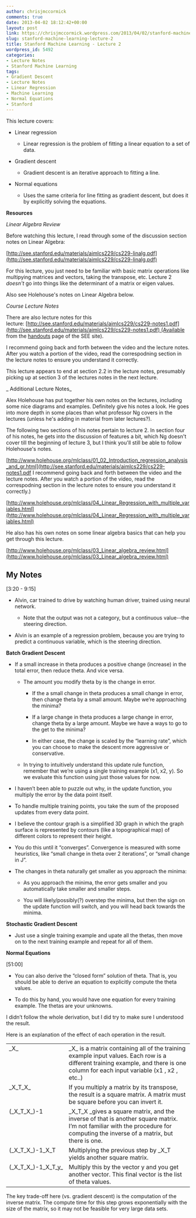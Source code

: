 ```yaml
---
author: chrisjmccormick
comments: true
date: 2013-04-02 18:12:42+00:00
layout: post
link: https://chrisjmccormick.wordpress.com/2013/04/02/stanford-machine-learning-lecture-2/
slug: stanford-machine-learning-lecture-2
title: Stanford Machine Learning - Lecture 2
wordpress_id: 5492
categories:
- Lecture Notes
- Stanford Machine Learning
tags:
- Gradient Descent
- Lecture Notes
- Linear Regression
- Machine Learning
- Normal Equations
- Stanford
---
```


This lecture covers:



	
  * Linear regression

	
    * Linear regression is the problem of fitting a linear equation to a set of data.




	
  * Gradient descent

	
    * Gradient descent is an iterative approach to fitting a line.




	
  * Normal equations

	
    * Uses the same criteria for line fitting as gradient descent, but does it by explicitly solving the equations.





**Resources**

_Linear Algebra Review_

Before watching this lecture, I read through some of the discussion section notes on Linear Algebra:

[http://see.stanford.edu/materials/aimlcs229/cs229-linalg.pdf](http://see.stanford.edu/materials/aimlcs229/cs229-linalg.pdf)

For this lecture, you just need to be familiar with basic matrix operations like multipying matrices and vectors, taking the transpose, etc. Lecture 2 _doesn't_ go into things like the determinant of a matrix or eigen values.

Also see Holehouse's notes on Linear Algebra below.

_Course Lecture Notes_

There are also lecture notes for this lecture: [http://see.stanford.edu/materials/aimlcs229/cs229-notes1.pdf](http://see.stanford.edu/materials/aimlcs229/cs229-notes1.pdf) (Available from the [handouts](http://see.stanford.edu/see/materials/aimlcs229/handouts.aspx) page of the SEE site).

I recommend going back and forth between the video and the lecture notes. After you watch a portion of the video, read the correspodning section in the lecture notes to ensure you understand it correctly.

This lecture appears to end at section 2.2 in the lecture notes, presumably picking up at section 3 of the lectures notes in the next lecture.

_ Additional Lecture Notes_

Alex Holehouse has put together his own notes on the lectures, including some nice diagrams and examples. Definitely give his notes a look. He goes into more depth in some places than what professor Ng covers in the lectures (unless he's adding in material from later lectures?).

The following two sections of his notes pertain to lecture 2. In section four of his notes, he gets into the discussion of features a bit, which Ng doesn't cover till the beginning of lecture 3, but I think you'll still be able to follow Holehouse's notes.

[http://www.holehouse.org/mlclass/01_02_Introduction_regression_analysis_and_gr.html](http://see.stanford.edu/materials/aimlcs229/cs229-notes1.pdf  I recommend going back and forth between the video and the lecture notes. After you watch a portion of the video, read the correspodning section in the lecture notes to ensure you understand it correctly.)

[http://www.holehouse.org/mlclass/04_Linear_Regression_with_multiple_variables.html](http://www.holehouse.org/mlclass/04_Linear_Regression_with_multiple_variables.html)

He also has his own notes on some linear algebra basics that can help you get through this lecture.

[http://www.holehouse.org/mlclass/03_Linear_algebra_review.html](http://www.holehouse.org/mlclass/03_Linear_algebra_review.html)


## My Notes


[3:20 - 9:15]



	
  * Alvin, car trained to drive by watching human driver, trained using neural network.

	
    * Note that the output was not a category, but a continuous value--the steering direction.




	
  * Alvin is an example of a regression problem, because you are trying to predict a continuous variable, which is the steering direction.


**Batch Gradient Descent**



	
  * If a small increase in theta produces a positive change (increase) in the total error, then reduce theta. And vice versa.

	
    * The amount you modify theta by is the change in error.

	
      * If the a small change in theta produces a small change in error, then change theta by a small amount. Maybe we’re approaching the minima?

	
      * If a large change in theta produces a large change in error, change theta by a large amount. Maybe we have a ways to go to the get to the minima?

	
      * In either case, the change is scaled by the “learning rate”, which you can choose to make the descent more aggressive or conservative.




	
    * In trying to intuitively understand this update rule function, remember that we’re using a single training example (x1, x2, y). So we evaluate this function using just those values for now.




	
  * I haven’t been able to puzzle out why, in the update function, you multiply the error by the data point itself.

	
  * To handle multiple training points, you take the sum of the proposed updates from every data point.

	
  * I believe the contour graph is a simplified 3D graph in which the graph surface is represented by contours (like a topographical map) of different colors to represent their height.

	
  * You do this until it “converges”. Convergence is measured with some heuristics, like “small change in theta over 2 iterations”, or “small change in J”.

	
  * The changes in theta naturally get smaller as you approach the minima:

	
    * As you approach the minima, the error gets smaller and you automatically take smaller and smaller steps.

	
    * You will likely/possibly(?) overstep the minima, but then the sign on the update function will switch, and you will head back towards the minima.





**Stochastic Gradient Descent**



	
  * Just use a single training example and upate all the thetas, then move on to the next training example and repeat for all of them.


**Normal Equations**

[51:00]



	
  * You can also derive the “closed form” solution of theta. That is, you should be able to derive an equation to explicitly compute the theta values.

	
  * To do this by hand, you would have one equation for every training example. The thetas are your unknowns.


I didn’t follow the whole derivation, but I did try to make sure I understood the result.

Here is an explanation of the effect of each operation in the result.
<table cellpadding="0" cellspacing="0" border="0" >
<tbody >
<tr >

<td valign="top" >_X_
</td>

<td valign="top" >_X_ is a matrix containing all of the training example input values. Each row is a different training example, and there is one column for each input variable (x1 , x2 , etc..)
</td>
</tr>
<tr >

<td valign="top" >_X_T_X_
</td>

<td valign="top" >If you multiply a matrix by its transpose, the result is a square matrix. A matrix must be square before you can invert it.
</td>
</tr>
<tr >

<td valign="top" >(_X_T_X_)-1
</td>

<td valign="top" >_X_T_X _gives a square matrix, and the inverse of that is another square matrix. I’m not familiar with the procedure for computing the inverse of a matrix, but there is one.
</td>
</tr>
<tr >

<td valign="top" >(_X_T_X_)-1_X_T
</td>

<td valign="top" >Multiplying the previous step by _X_T yields another square matrix.
</td>
</tr>
<tr >

<td valign="top" >(_X_T_X_)-1_X_T_y_
</td>

<td valign="top" >Multiply this by the vector y and you get another vector. This final vector is the list of theta values.
</td>
</tr>
</tbody>
</table>
The key trade-off here (vs. gradient descent) is the computation of the inverse matrix. The compute time for this step grows exponentially with the size of the matrix, so it may not be feasible for very large data sets.
